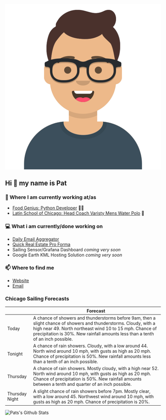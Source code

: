 [![Social banner for p-j-falconer](https://raw.githubusercontent.com/P-J-FALCONER/P-J-FALCONER/master/assets/avataaars.svg)](https://patfalconer.com/)
## Hi :wave: my name is Pat

### 💼 Where I am currently working at/as
- [Food Genius: Python Developer](https://getfoodgenius.com/) 🍔🐍
- [Latin School of Chicago: Head Coach Varisty Mens Water Polo](https://www.latinschool.org/) 🤽


### 💻 What i am currently/done working on
 - [Daily Email Aggregator](https://github.com/P-J-FALCONER/dott_daily_mail)
 - [Quick Real Estate Pro Forma](https://github.com/P-J-FALCONER/henry)
 - Sailing Sensor/Grafana Dashboard *coming very soon*
 - Google Earth KML Hosting Solution *coming very soon*

### 📫 Where to find me
 - [Website](https://patfalconer.com/)
 - [Email](mailto:patrick.j.falconer@gmail.com)


### Chicago Sailing Forecasts
|   | Forecast  |
|---|---|
| Today | A chance of showers and thunderstorms before 9am, then a slight chance of showers and thunderstorms. Cloudy, with a high near 49. North northeast wind 10 to 15 mph. Chance of precipitation is 30%. New rainfall amounts less than a tenth of an inch possible. |
| Tonight | A chance of rain showers. Cloudy, with a low around 44. North wind around 10 mph, with gusts as high as 20 mph. Chance of precipitation is 50%. New rainfall amounts less than a tenth of an inch possible. |
| Thursday | A chance of rain showers. Mostly cloudy, with a high near 52. North wind around 10 mph, with gusts as high as 20 mph. Chance of precipitation is 50%. New rainfall amounts between a tenth and quarter of an inch possible. |
| Thursday Night | A slight chance of rain showers before 7pm. Mostly clear, with a low around 45. Northwest wind around 10 mph, with gusts as high as 20 mph. Chance of precipitation is 20%. |

![Pats's Github Stats](https://github-readme-stats.vercel.app/api?username=p-j-falconer&show_icons=true&theme=radical)
